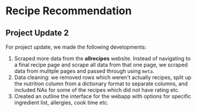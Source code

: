 # Recipe Recommendation

## Project Update 2
For project update, we made the following developments:
  1. Scraped more data from the **allrecipes** website. Instead of navigating to a final recipe page and scrape all data from that one page, we scraped data from mulitple pages and passed through using `meta`.
  2. Data cleaning: we removed rows which weren't actually recipes, split up the nutrition column from a dictionary format to separate columns, and included NAs for some of the recipes which did not have rating etc.
  3. Created an outline the interface for the webapp with options for specific ingredient list, allergies, cook time etc.
